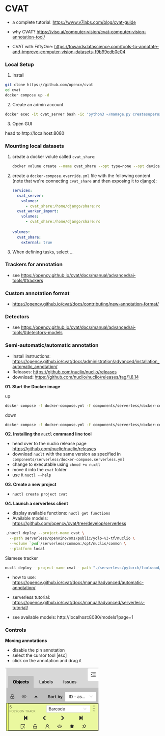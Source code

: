 # CVAT

- a complete tutorial: https://www.v7labs.com/blog/cvat-guide

- why CVAT? https://viso.ai/computer-vision/cvat-computer-vision-annotation-tool/
- CVAT with FiftyOne: https://towardsdatascience.com/tools-to-annotate-and-improve-computer-vision-datasets-f9b99cdb0e04







### Local Setup

1. Install

```bash
git clone https://github.com/opencv/cvat
cd cvat
docker compose up -d
```

2. Create an admin account

```bash
docker exec -it cvat_server bash -ic 'python3 ~/manage.py createsuperuser'
```

3. Open GUI

head to http://localhost:8080



### Mounting local datasets

1. create a docker volute called `cvat_share`:

   ```bash
   docker volume create --name cvat_share --opt type=none --opt device=/Users/anon/cvat_share  --opt o=bin
   ```

2. create a `docker-compose.override.yml` file with the following content (note that we're connecting `cvat_share` and then exposing it to django):

   ```yaml
   services:
     cvat_server:
       volumes:
         - cvat_share:/home/django/share:ro
     cvat_worker_import:
       volumes:
         - cvat_share:/home/django/share:ro
   
   volumes:
     cvat_share:
       external: true
   
   ```

3. When defining tasks, select ...





### Trackers for annotation

- see https://opencv.github.io/cvat/docs/manual/advanced/ai-tools/#trackers



### Custom annotation format

- https://opencv.github.io/cvat/docs/contributing/new-annotation-format/





### Detectors

- see https://opencv.github.io/cvat/docs/manual/advanced/ai-tools/#detectors-models



### Semi-automatic/automatic annotation

- Install instructions: https://opencv.github.io/cvat/docs/administration/advanced/installation_automatic_annotation/
- Releases: https://github.com/nuclio/nuclio/releases
- download: https://github.com/nuclio/nuclio/releases/tag/1.8.14



**01. Start the Docker image**

up

```bash
docker compose -f docker-compose.yml -f components/serverless/docker-compose.serverless.yml up -d
```

down

```bash
docker compose -f docker-compose.yml -f components/serverless/docker-compose.serverless.yml down
```

**02. Installing the `nuctl` command line tool**

- head over to the nuclio release page https://github.com/nuclio/nuclio/releases
- download `nuclt` with the same version as specified in `components/serverless/docker-compose.serverless.yml`
- change to executable using `chmod +x nuctl`
- move it into the `cvat` folder
- use it `nuctl --help`



**03. Create a new project**

- `nuctl create project cvat`



**04. Launch a serverless client**

- display available functions: `nuctl get functions`
- Available models: https://github.com/opencv/cvat/tree/develop/serverless



```bash
./nuctl deploy --project-name cvat \
  --path serverless/openvino/omz/public/yolo-v3-tf/nuclio \
  --volume `pwd`/serverless/common:/opt/nuclio/common \
  --platform local
```



Siamese tracker

```bash
nuctl deploy --project-name cvat --path "./serverless/pytorch/foolwood/siammask/nuclio" --platform local
```









- how to use: https://opencv.github.io/cvat/docs/manual/advanced/automatic-annotation/





- serverless tutorial: https://opencv.github.io/cvat/docs/manual/advanced/serverless-tutorial/

- see available models: http://localhost:8080/models?page=1



### Controls

**Moving annotations**

- disable the pin annotation
- select the cursor tool [esc]
- click on the annotation and drag it

![operation-move](img/operation-move.png)